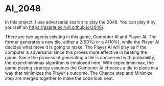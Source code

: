 # AI_2048
In this project, I use adversarial search to play the 2048. You can play it by yourself on https://gabrielecirulli.github.io/2048/.

There are two agents existing in this game, Computer AI and Player AI. The former generates a new tile, either a 2(90%) or a 4(10%), while the Player AI decides what move it is going to make. The Player AI will play as if the computer is adversarial since this proves more effective in beating the game.
Since the process of generating a tile is concerned with probability, the expectiminimax algorithm is employed here.
With expectiminimax, the game playing strategy assumes the Computer AI chooses a tile to place in a way that minimizes the Player's outcome.
The Chance step and Minimize step are merged together to make the code look neat.

